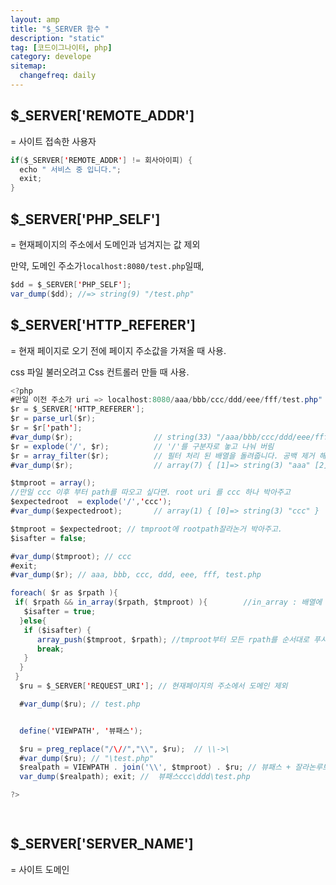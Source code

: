 ```yaml
---
layout: amp
title: "$_SERVER 함수 "
description: "static"
tag: [코드이그나이터, php]
category: develope
sitemap:
  changefreq: daily
---
```


## $_SERVER['REMOTE_ADDR']
= 사이트 접속한 사용자
```java
if($_SERVER['REMOTE_ADDR'] != 회사아이피) {
  echo " 서비스 중 입니다.";
  exit;
}
```

## $_SERVER['PHP_SELF']
= 현재페이지의 주소에서 도메인과 넘겨지는 값 제외

만약, 도메인 주소가`localhost:8080/test.php`일때,
```java
$dd = $_SERVER['PHP_SELF'];
var_dump($dd); //=> string(9) "/test.php"
```

## $_SERVER['HTTP_REFERER']
= 현재 페이지로 오기 전에 페이지 주소값을 가져올 때 사용.

css 파일 불러오려고 Css 컨트롤러 만들 때 사용.

```java
<?php
#만일 이전 주소가 uri => localhost:8080/aaa/bbb/ccc/ddd/eee/fff/test.php"
$r = $_SERVER['HTTP_REFERER'];
$r = parse_url($r);
$r = $r['path'];
#var_dump($r);					// string(33) "/aaa/bbb/ccc/ddd/eee/fff/test.php"
$r = explode('/', $r);			// '/'를 구분자로 놓고 나눠 버림
$r = array_filter($r);			// 필터 처리 된 배열을 돌려줍니다. 공백 제거 해주는 듯.
#var_dump($r);					// array(7) { [1]=> string(3) "aaa" [2]=> string(3) "bbb" [3]=> string(3) "ccc" [4]=> string(3) "ddd" [5]=> string(3) "eee" [6]=> string(3) "fff" [7]=> string(8) "test.php" }

$tmproot = array();
//만일 ccc 이후 부터 path를 따오고 싶다면. root uri 를 ccc 하나 박아주고
$expectedroot  = explode('/','ccc');
#var_dump($expectedroot);		// array(1) { [0]=> string(3) "ccc" }

$tmproot = $expectedroot; // tmproot에 rootpath잘라논거 박아주고.
$isafter = false;

#var_dump($tmproot); // ccc
#exit;
#var_dump($r); // aaa, bbb, ccc, ddd, eee, fff, test.php

foreach( $r as $rpath ){
 if( $rpath && in_array($rpath, $tmproot) ){		//in_array : 배열에 값이 있는지 확인합니다
   $isafter = true;
  }else{
   if ($isafter) {
      array_push($tmproot, $rpath); //tmproot부터 모든 rpath를 순서대로 푸시
      break;
   }
  }
 }
  $ru = $_SERVER['REQUEST_URI']; // 현재페이지의 주소에서 도메인 제외

  #var_dump($ru); // test.php


  define('VIEWPATH', '뷰패스');

  $ru = preg_replace("/\//","\\", $ru);  // \\->\
  #var_dump($ru); // "\test.php"
  $realpath = VIEWPATH . join('\\', $tmproot) . $ru; // 뷰패스 + 잘라논루트 + 나머지 패스
  var_dump($realpath); exit; //  뷰패스ccc\ddd\test.php

?>

 
```

## $_SERVER['SERVER_NAME']
= 사이트 도메인
